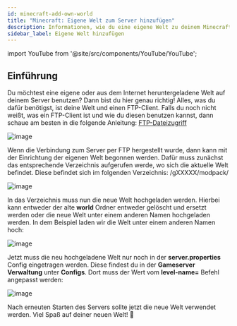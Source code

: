 ```yaml
---
id: minecraft-add-own-world
title: "Minecraft: Eigene Welt zum Server hinzufügen"
description: Informationen, wie du eine eigene Welt zu deinem Minecraft-Server von ZAP-Hosting hinzufügen kannst - ZAP-Hosting.com Dokumentation
sidebar_label: Eigene Welt hinzufügen
---
```


import YouTube from '@site/src/components/YouTube/YouTube';

## Einführung
Du möchtest eine eigene oder aus dem Internet heruntergeladene Welt auf deinem Server benutzen? Dann bist du hier genau richtig! Alles, was du dafür benötigst, ist deine Welt und einen FTP-Client. Falls du noch nicht weißt, was ein FTP-Client ist und wie du diesen benutzen kannst, dann schaue am besten in die folgende Anleitung: [FTP-Dateizugriff](minecraft-add-own-world.md)

![image](https://user-images.githubusercontent.com/13604413/159177625-7973671f-19a8-4867-ad10-e41bf04a4ab3.png)

<YouTube videoId="5tII3C9yO3g" title="How to upload custom MAPS on your Minecraft Server" description="Hast du das Gefühl, dass du etwas besser verstehst, wenn du es in Aktion siehst?  Wir haben etwas für dich! Tauche ab in unser Video, welches alles für dich zusammenfasst. Egal, ob du es eilig hast oder einfach nur Informationen auf möglichst verständliche Art und Weise aufnehmen möchtest!"/>



Wenn die Verbindung zum Server per FTP hergestellt wurde, dann kann mit der Einrichtung der eigenen Welt begonnen werden. Dafür muss zunächst das entsprechende Verzeichnis aufgerufen werde, wo sich die aktuelle Welt befindet. Diese befindet sich im folgenden Verzeichnis: /gXXXXX/modpack/


![image](https://user-images.githubusercontent.com/13604413/159177628-ac6d55dc-e4ed-4746-93bd-5c416289d35a.png)

In das Verzeichnis muss nun die neue Welt hochgeladen werden. Hierbei kann entweder der alte **world** Ordner entweder gelöscht und ersetzt werden oder die neue Welt unter einem anderen Namen hochgeladen werden. In dem Beispiel laden wir die Welt unter einem anderen Namen hoch:

![image](https://user-images.githubusercontent.com/13604413/159177630-97982a29-6ec7-4014-bd10-81c2e2585630.png)

Jetzt muss die neu hochgeladene Welt nur noch in der **server.properties** Config eingetragen werden. Diese findest du in der **Gameserver Verwaltung** unter **Configs**. Dort muss der Wert vom **level-name=** Befehl angepasst werden:

![image](https://user-images.githubusercontent.com/13604413/159177632-6d0d181d-ce56-4257-886b-e1e75367abcd.png)


Nach erneuten Starten des Servers sollte jetzt die neue Welt verwendet werden. Viel Spaß auf deiner neuen Welt! 🙂

